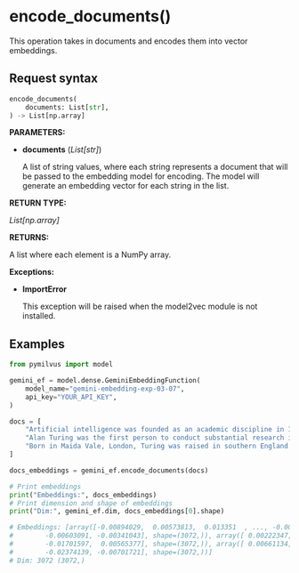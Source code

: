 # encode_documents()

This operation takes in documents and encodes them into vector embeddings.

## Request syntax

```python
encode_documents(
    documents: List[str], 
) -> List[np.array]
```

**PARAMETERS:**

- **documents** (*List[str]*)

    A list of string values, where each string represents a document that will be passed to the embedding model for encoding. The model will generate an embedding vector for each string in the list.

**RETURN TYPE:**

*List[np.array]*

**RETURNS:**

A list where each element is a NumPy array.

**Exceptions:**

- **ImportError**

    This exception will be raised when the model2vec module is not installed.

## Examples

```python
from pymilvus import model

gemini_ef = model.dense.GeminiEmbeddingFunction(
    model_name="gemini-embedding-exp-03-07",
    api_key="YOUR_API_KEY",
)

docs = [
    "Artificial intelligence was founded as an academic discipline in 1956.",
    "Alan Turing was the first person to conduct substantial research in AI.",
    "Born in Maida Vale, London, Turing was raised in southern England.",
]

docs_embeddings = gemini_ef.encode_documents(docs)

# Print embeddings
print("Embeddings:", docs_embeddings)
# Print dimension and shape of embeddings
print("Dim:", gemini_ef.dim, docs_embeddings[0].shape)

# Embeddings: [array([-0.00894029,  0.00573813,  0.013351  , ..., -0.00042766,
#        -0.00603091, -0.00341043], shape=(3072,)), array([ 0.00222347,  0.03725113,  0.01152256, ...,  0.01047272,
#        -0.01701597,  0.00565377], shape=(3072,)), array([ 0.00661134,  0.00232328, -0.01342973, ..., -0.00514429,
#        -0.02374139, -0.00701721], shape=(3072,))]
# Dim: 3072 (3072,)
```

